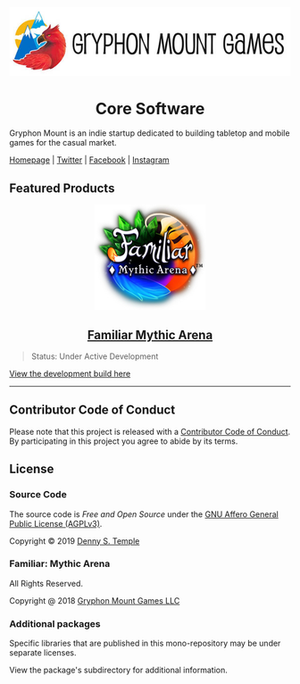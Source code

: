 <div align="center">

![Gryphon Mount Games](/docs/gmg-logo.jpg)

# Core Software

</div>

Gryphon Mount is an indie startup dedicated to building tabletop and mobile games for the casual market.

[Homepage](https://gryphonmountgames.com) | [Twitter](https://twitter.com/gryphonmount) | [Facebook](https://www.facebook.com/gryphonmountgames/) | [Instagram](https://www.instagram.com/gryphonmountgames/)

## Featured Products

<div align="center">

![Gryphon Mount Games](/docs/familiar-logo.jpg)

## [Familiar Mythic Arena](https://gryphonmountgames.com/familiar/)

</div>

> Status: Under Active Development

[View the development build here](https://familiar-mythic-arena.netlify.com/)

---

## Contributor Code of Conduct

Please note that this project is released with a [Contributor Code of Conduct](code-of-conduct.md). By participating in this project you agree to abide by its terms.

## License

### Source Code

The source code is _Free and Open Source_ under the [GNU Affero General Public License (AGPLv3)](LICENSE).

Copyright © 2019 [Denny S. Temple](https://dentemple.com)

### Familiar: Mythic Arena

All Rights Reserved.

Copyright @ 2018 [Gryphon Mount Games LLC](https://gryphonmountgames.com/about/)

### Additional packages

Specific libraries that are published in this mono-repository may be under separate licenses.

View the package's subdirectory for additional information.
